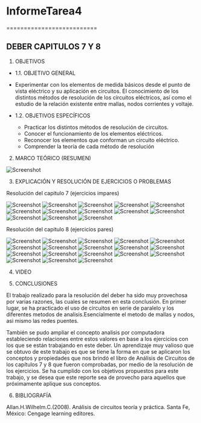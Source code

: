 # InformeTarea4
==========================
## DEBER CAPITULOS 7 Y 8
1. OBJETIVOS
* 1.1. OBJETIVO GENERAL
* Experimentar con los elementos de medida básicos desde el punto de vista eléctrico y su aplicación en circuitos. El conocimiento  de los distintos métodos de resolución de los circuitos eléctricos, así como el estudio de la relación existente entre mallas, nodos corrientes y voltaje.

* 1.2. OBJETIVOS ESPECÍFICOS
  *	Practicar los distintos métodos de resolución de circuitos.
  * Conocer el funcionamiento de los elementos eléctricos.
  * Reconocer los elementos que conforman un circuito eléctrico.
  *	Comprender la teoría de cada método de resolución 


2. MARCO TEÓRICO (RESUMEN)

![Screenshot](DEBER7Y8/1.jpg)

3. EXPLICACIÓN Y RESOLUCIÓN DE EJERCICIOS O PROBLEMAS

Resolución del capitulo 7 (ejercicios impares)

![Screenshot](DEBER7Y8/2.jpg)
![Screenshot](DEBER7Y8/3.jpg)
![Screenshot](DEBER7Y8/4.jpg)
![Screenshot](DEBER7Y8/5.jpg)
![Screenshot](DEBER7Y8/6.jpg)
![Screenshot](DEBER7Y8/7.jpg)
![Screenshot](DEBER7Y8/8.jpg)
![Screenshot](DEBER7Y8/9.jpg)
![Screenshot](DEBER7Y8/10.jpg)
![Screenshot](DEBER7Y8/11.jpg)
![Screenshot](DEBER7Y8/12.jpg)
![Screenshot](DEBER7Y8/13.jpg)
![Screenshot](DEBER7Y8/14.jpg)

Resolución del capitulo 8 (ejercicios pares)

![Screenshot](DEBER7Y8/15.jpg)
![Screenshot](DEBER7Y8/16.jpg)
![Screenshot](DEBER7Y8/17.jpg)
![Screenshot](DEBER7Y8/18.jpg)
![Screenshot](DEBER7Y8/19.jpg)
![Screenshot](DEBER7Y8/20.jpg)
![Screenshot](DEBER7Y8/21.jpg)
![Screenshot](DEBER7Y8/22.jpg)
![Screenshot](DEBER7Y8/23.jpg)
![Screenshot](DEBER7Y8/24.jpg)
![Screenshot](DEBER7Y8/25.jpg)
![Screenshot](DEBER7Y8/26.jpg)
![Screenshot](DEBER7Y8/27.jpg)
![Screenshot](DEBER7Y8/28.jpg)
![Screenshot](DEBER7Y8/29.jpg)
![Screenshot](DEBER7Y8/30.jpg)
![Screenshot](DEBER7Y8/31.jpg)
![Screenshot](DEBER7Y8/32.jpg)


4. VIDEO



5. CONCLUSIONES

El trabajo realizado para la resolución del deber ha sido muy provechosa por varias razones, las cuales se resumen en esta conclusión. En primer lugar, se ha practicado el uso de circuitos en serie de paralelo y los diferentes metodos de analisis.Esencialmente el metodo de mallas y nodos, asi mismo las redes puentes.

También se pudo ampliar el concepto analisis por computadora estableciendo relaciones entre estos valores en base a los ejercicios con los que se están trabajando en este deber. Un aprendizaje muy valioso que se obtuvo de este trabajo es que se tiene la forma en que se aplicaron los conceptos y propiedades que nos brindó el libro de Análisis de Circuitos de los capítulos 7 y 8 que fueron comprobadas, por medio de la resolución de los ejercicios. Se ha cumplido con los objetivos propuestos para este trabajo, y se desea que este reporte sea de provecho para aquellos que próximamente aplique sus conceptos.

6. BIBLIOGRAFÍA

Allan.H.Wilhelm.C.(2008). Análisis de circuitos teoría y práctica. Santa Fe, México: Cengage learning editores.
